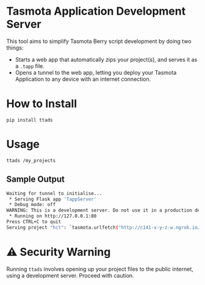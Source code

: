 # Tasmota Application Development Server

This tool aims to simplify Tasmota Berry script development by doing two things:

* Starts a web app that automatically zips your project(s), and serves it as a `.tapp` file.
* Opens a tunnel to the web app, letting you deploy your Tasmota Application to any device with an internet connection.

# How to Install

`pip install ttads`

# Usage

`ttads /my_projects`

## Sample Output

```bash
Waiting for tunnel to initialise...
 * Serving Flask app 'TappServer'
 * Debug mode: off
WARNING: This is a development server. Do not use it in a production deployment. Use a production WSGI server instead.
 * Running on http://127.0.0.1:80
Press CTRL+C to quit
Serving project "hct": `tasmota.urlfetch("http://c141-x-y-z-w.ngrok.io/hct.tapp")`
```

# :warning: Security Warning

Running `ttads` involves opening up your project files to the public internet, using a development server. Proceed with
caution. 